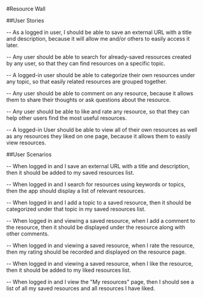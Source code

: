 #Resource Wall

##User Stories

-- As a logged in user, I should be able to save an external URL with a title and description, because it will allow me and/or others to easily access it later.

-- Any user should be able to search for already-saved resources created by any user, so that they can find resources on a specific topic.

-- A logged-in user should be able to categorize their own resources under any topic, so that easily related resources are grouped together.

-- Any user should be able to comment on any resource, because it allows them to share their thoughts or ask questions about the resource.

-- Any user should be able to like and rate any resource, so that they can help other users find the most useful resources.

-- A logged-in User should be able to view all of their own resources as well as any resources they liked on one page, because it allows them to easily view resources.


##User Scenarios

-- When logged in and I save an external URL with a title and description, then it should be added to my saved resources list.

-- When logged in and I search for resources using keywords or topics, then the app should display a list of relevant resources.

-- When logged in and I add a topic to a saved resource, then it should be categorized under that topic in my saved resources list.

-- When logged in and viewing a saved resource, when I add a comment to the resource, then it should be displayed under the resource along with other comments.

-- When logged in and viewing a saved resource, when I rate the resource, then my rating should be recorded and displayed on the resource page.

-- When logged in and viewing a saved resource, when I like the resource, then it should be added to my liked resources list.

-- When logged in and I view the "My resources" page, then I should see a list of all my saved resources and all resources I have liked.
